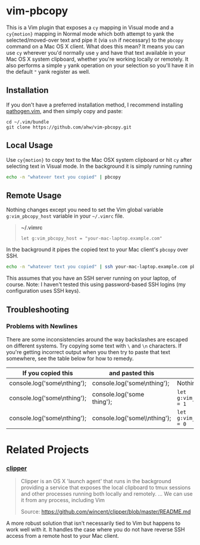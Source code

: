 vim-pbcopy
==========
This is a Vim plugin that exposes a `cy` mapping in Visual mode and a
`cy{motion}` mapping in Normal mode which both attempt to yank the
selected/moved-over text and pipe it (via `ssh` if necessary) to the
`pbcopy` command on a Mac OS X client. What does this mean? It means you can
use `cy` wherever you'd normally use `y` and have that text available in
your Mac OS X system clipboard, whether you're working locally or remotely.
It also performs a simple `y` yank operation on your selection so you'll
have it in the default `"` yank register as well.

Installation
------------
If you don't have a preferred installation method, I recommend
installing [pathogen.vim](https://github.com/tpope/vim-pathogen), and
then simply copy and paste:

    cd ~/.vim/bundle
    git clone https://github.com/ahw/vim-pbcopy.git


Local Usage
-----------
Use `cy{motion}` to copy text to the Mac OSX system clipboard or hit `cy`
after selecting text in Visual mode. In the background it is simply running
running 

```sh
echo -n "whatever text you copied" | pbcopy
```

Remote Usage
------------
Nothing changes except you need to set the Vim global variable
`g:vim_pbcopy_host` variable in your `~/.vimrc` file.

> **~/.vimrc**
>
> ```vim
> let g:vim_pbcopy_host = "your-mac-laptop.example.com"
> ```

In the background it pipes the copied text to your Mac client's `pbcopy`
over SSH.

```sh
echo -n "whatever text you copied" | ssh your-mac-laptop.example.com pbcopy
```

This assumes that you have an SSH server running on your laptop, of course.
Note: I haven't tested this using password-based SSH logins (my
configuration uses SSH keys).

Troubleshooting
---------------

### Problems with Newlines
There are some inconsistencies around the way backslashes are escaped on
different systems. Try copying some text with `\` and `\n` characters. If
you're getting incorrect output when you then try to paste that text somewhere,
see the table below for how to remedy.


If you copied this          | and pasted this               | add this to ~/.vimrc
---                         | ---                           | ---
console.log('some\nthing'); | console.log('some\nthing');   | Nothing! It Just Works&trade;
console.log('some\nthing'); | console.log('some<br>thing'); | `let g:vim_pbcopy_escape_backslashes = 1`
console.log('some\nthing'); | console.log('some\\\nthing'); | `let g:vim_pbcopy_escape_backslashes = 0`


Related Projects
================

### [clipper](https://github.com/wincent/clipper)

> Clipper is an OS X 'launch agent' that runs in the background providing a
> service that exposes the local clipboard to tmux sessions and other
> processes running both locally and remotely. ... We can use it from any
> process, including Vim
>
> Source: https://github.com/wincent/clipper/blob/master/README.md

A more robust solution that isn't necessarily tied to Vim but happens to
work well with it. It handles the case where you do not have reverse SSH
access from a remote host to your Mac client.
